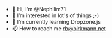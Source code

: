 - 👋 Hi, I’m @Nephilim71
- 👀 I’m interested in lot's of things ;-)
- 🌱 I’m currently learning Dropzone.js
- 📫 How to reach me rb@birkmann.net

<!---
Nephilim71/Nephilim71 is a ✨ special ✨ repository because its `README.md` (this file) appears on your GitHub profile.
You can click the Preview link to take a look at your changes.
--->
